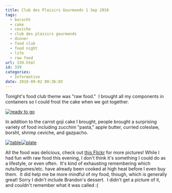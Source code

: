 ```yaml
---
title: Club des Plaisirs Gourmands 1 Sep 2010
tags:
  - borscht
  - cake
  - ceviche
  - club des plaisirs gourmands
  - dinner
  - food club
  - food night
  - life
  - raw food
url: 339.html
id: 339
categories:
  - Informative
date: 2010-09-02 00:36:03
---
```


Tonight's food club theme was "raw food."  I brought all my components in containers so I could frost the cake when we got together.

[![](http://flexapic.com/g.ashx?id=4668 "ready to go")](http://flexapic.com/g.ashx?id=4668)

In addition to the carrot goji cake I brought, people brought a surprising variety of food including zucchini "pasta," apple butter, curried coleslaw, borsht, shrimp ceviche, and gazpacho.

[![](http://flexapic.com/g.ashx?id=4660 "table")](http://flexapic.com/g.ashx?id=4660)[![](http://flexapic.com/g.ashx?id=4664 "plate")](http://flexapic.com/g.ashx?id=4664)

All the food was delicious, check out [this Flickr](http://www.flickr.com/photos/53572420@N06/) for more pictures! While I had fun with raw food this evening, I don't think it's something I could do as a lifestyle, or even often.  It's kind of exhausting remembering which nuts/legumes/etc. have already been cooked at high heat before I even buy them.  It did help me be more mindful of my food, though, which is generally great! Sorry I didn't include Brandon's dessert.  I didn't get a picture of it, and couldn't remember what it was called :(